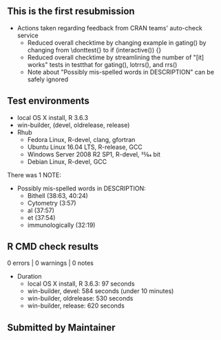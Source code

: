 ## This is the first resubmission

* Actions taken regarding feedback from CRAN teams' auto-check service
  * Reduced overall checktime by changing example in gating() by changing from \donttest{} to if (interactive()) {}
  * Reduced overall checktime by streamlining the number of "[it] works" tests in testthat for gating(), lotrrs(), and rrs()
  * Note about "Possibly mis-spelled words in DESCRIPTION" can be safely ignored

## Test environments
* local OS X install, R 3.6.3
* win-builder, (devel, oldrelease, release)
* Rhub
  * Fedora Linux, R-devel, clang, gfortran
  * Ubuntu Linux 16.04 LTS, R-release, GCC
  * Windows Server 2008 R2 SP1, R-devel, 32⁄64 bit
  * Debian Linux, R-devel, GCC
  
There was 1 NOTE:

* Possibly mis-spelled words in DESCRIPTION:
  * Bithell (38:63, 40:24)
  * Cytometry (3:57)
  * al (37:57)
  * et (37:54)
  * immunologically (32:19)

## R CMD check results
0 errors | 0 warnings | 0 notes

* Duration
  * local OS X install, R 3.6.3: 97 seconds
  * win-builder, devel: 584 seconds (under 10 minutes)
  * win-builder, oldrelease: 530 seconds
  * win-builder, release: 620 seconds

## Submitted by Maintainer
